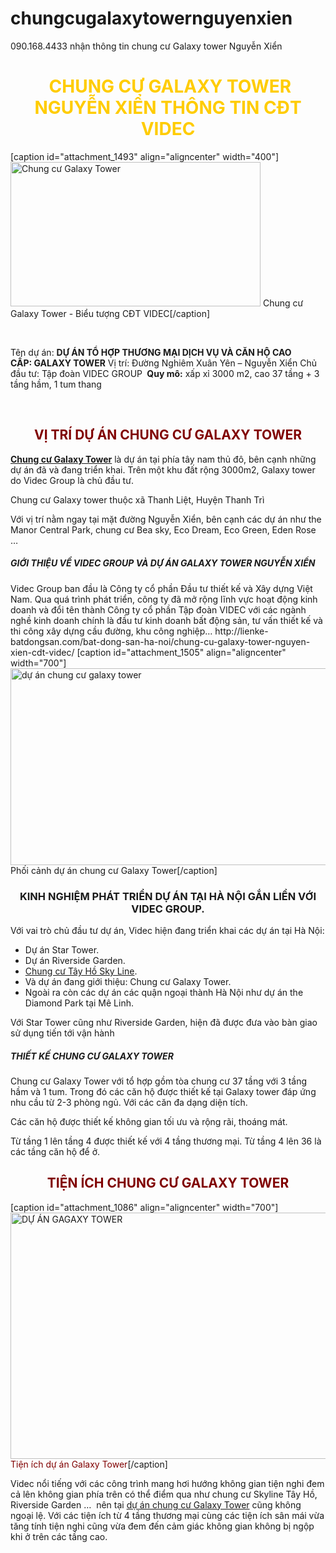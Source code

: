 # chungcugalaxytowernguyenxien
090.168.4433 nhận thông tin chung cư Galaxy tower Nguyễn Xiển
<h1 style="text-align: center;"><span style="color: #ffcc00;"> CHUNG CƯ GALAXY TOWER NGUYỄN XIỂN THÔNG TIN CĐT VIDEC</span></h1>
[caption id="attachment_1493" align="aligncenter" width="400"]<img class="wp-image-1493" src="http://lienke-batdongsan.com/wp-content/uploads/2018/07/bane-videc-300x173.jpg" alt="Chung cư Galaxy Tower" width="400" height="231" /> Chung cư Galaxy Tower - Biểu tượng CĐT VIDEC[/caption]

&nbsp;

Tên dự án: <b>DỰ ÁN TỔ HỢP THƯƠNG MẠI DỊCH VỤ VÀ CĂN HỘ CAO CẤP: GALAXY TOWER</b>
Vị trí: Đường Nghiêm Xuân Yên – Nguyễn Xiển
Chủ đầu tư: Tập đoàn VIDEC GROUP
<strong> Quy mô:</strong> xấp xỉ 3000 m2, cao 37 tầng + 3 tầng hầm, 1 tum thang

&nbsp;
<h2 style="text-align: center;"><span style="color: #800000;"><strong>VỊ TRÍ DỰ ÁN CHUNG CƯ GALAXY TOWER</strong></span></h2>
<a href="http://chungcu-galaxytower.com/"><strong>Chung cư Galaxy Tower</strong></a> là dự án tại phía tây nam thủ đô, bên cạnh những dự án đã và đang triển khai. Trên một khu đất rộng 3000m2, Galaxy tower do Videc Group là chủ đầu tư.

Chung cư Galaxy tower thuộc xã Thanh Liệt, Huyện Thanh Trì

Với vị trí nằm ngay tại mặt đường Nguyễn Xiển, bên cạnh các dự án như the Manor Central Park, chung cư Bea sky, Eco Dream, Eco Green, Eden Rose …
<h5><strong>GIỚI THIỆU VỀ VIDEC GROUP VÀ DỰ ÁN GALAXY TOWER NGUYỄN XIỂN</strong></h5>
Videc Group ban đầu là Công ty cổ phần Đầu tư thiết kế và Xây dựng Việt Nam. Qua quá trình phát triển, công ty đã mở rộng lĩnh vực hoạt động kinh doanh và đổi tên thành Công ty cổ phần Tập đoàn VIDEC với các ngành nghề kinh doanh chính là đầu tư kinh doanh bất động sản, tư vấn thiết kế và thi công xây dựng cầu đường, khu công nghiệp…
http://lienke-batdongsan.com/bat-dong-san-ha-noi/chung-cu-galaxy-tower-nguyen-xien-cdt-videc/
[caption id="attachment_1505" align="aligncenter" width="700"]<img class="wp-image-1505" src="http://lienke-batdongsan.com/wp-content/uploads/2018/07/Untitled-1-01-300x135.jpg" alt="dự án chung cư galaxy tower" width="700" height="315" /> Phối cảnh dự án chung cư Galaxy Tower[/caption]
<h3 style="text-align: center;">KINH NGHIỆM PHÁT TRIỂN DỰ ÁN TẠI HÀ NỘI GẮN LIỀN VỚI VIDEC GROUP.</h3>
Với vai trò chủ đầu tư dự án, Videc hiện đang triển khai các dự án tại Hà Nội:
<ul>
 	<li>Dự án Star Tower.</li>
 	<li>Dự án Riverside Garden.</li>
 	<li><a href="http://lienke-batdongsan.com/chung-cu-cao-cap-skyline-tay-ho-so-5-lac-long-quan/">Chung cư Tây Hồ Sky Line</a>.</li>
 	<li>Và dự án đang giới thiệu: Chung cư Galaxy Tower.</li>
 	<li>Ngoài ra còn các dự án các quận ngoại thành Hà Nội như dự án the Diamond Park tại Mê Linh.</li>
</ul>
Với Star Tower cũng như Riverside Garden, hiện đã được đưa vào bàn giao sử dụng tiến tới vận hành
<h5><strong>THIẾT KẾ CHUNG CƯ GALAXY TOWER</strong></h5>
Chung cư Galaxy Tower với tổ hợp gồm tòa chung cư 37 tầng với 3 tầng hầm và 1 tum. Trong đó các căn hộ được thiết kế tại Galaxy tower đáp ứng nhu cầu từ 2-3 phòng ngủ. Với các căn đa dạng diện tích.

Các căn hộ được thiết kế không gian tối ưu và rộng rãi, thoáng mát.

Từ tầng 1 lên tầng 4 được thiết kế với 4 tầng thương mại. Từ tầng 4 lên 36 là các tầng căn hộ để ở.
<h2 style="text-align: center;"><span style="color: #800000;"><strong>TIỆN ÍCH CHUNG CƯ GALAXY TOWER</strong></span></h2>
[caption id="attachment_1086" align="aligncenter" width="700"]<img class="wp-image-1086" src="http://lienke-batdongsan.com/wp-content/uploads/2018/05/17-min-300x169.jpg" alt="DỰ ÁN GAGAXY TOWER " width="700" height="394" /> <span style="color: #800000;">Tiện ích dự án Galaxy Tower</span>[/caption]

Videc nổi tiếng với các công trình mang hơi hướng không gian tiện nghi đem cả lên không gian phía trên có thể điểm qua như chung cư Skyline Tây Hồ, Riverside Garden …  nên tại <a href="http://chungcu-galaxytower.com/chinh-sach/">dự án chung cư Galaxy Tower</a> cũng không ngoại lệ. Với các tiện ích từ 4 tầng thương mại cùng các tiện ích sân mái vừa tăng tính tiện nghi cũng vừa đem đến cảm giác không gian không bị ngộp khi ở trên các tầng cao.

&nbsp;
